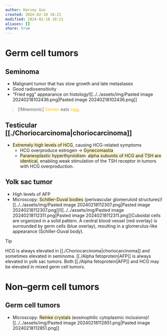 ```yaml
---
author: Harvey Guo
created: 2024-02-18 10:21
modified: 2024-02-18 10:21
aliases: []
share: true
---
```


# Germ cell tumors
## Seminoma
- Malignant tumor that has slow growth and late metastases
- Good radiosensitivity
- “Fried egg” appearance on histology![[../../assets/img/Pasted image 20240218102436.png|Pasted image 20240218102436.png]]
>[!Mnemonic] 
><font color="#ffc000">Semen</font> eats <font color="#ffc000">egg</font>.

## Testicular [[./Choriocarcinoma|choriocarcinoma]]
- <span style="background:rgba(240, 200, 0, 0.2)">Extremely high levels of HCG</span>, causing HCG-related symptoms
	- HCG overproduce estrogen -> <span style="background:rgba(240, 200, 0, 0.2)">Gynecomastia</span>
	- <span style="background:rgba(240, 200, 0, 0.2)">Paraneoplastic hyperthyroidism</span>: <span style="background:rgba(240, 200, 0, 0.2)">alpha subunits of HCG and TSH are identical</span>, enabling weak stimulation of the TSH receptor in tumors with HCG overproduction.
## Yolk sac tumor
- High levels of AFP
- Microscopy: <span style="background:rgba(240, 200, 0, 0.2)">Schiller-Duval bodies</span> (perivascular glomeruloid structures)![[../../assets/img/Pasted image 20240218112307.png|Pasted image 20240218112307.png]]![[../../assets/img/Pasted image 20240218112311.png|Pasted image 20240218112311.png]]Cuboidal cells are organized in a solid pattern. A central blood vessel (red overlay) is surrounded by germ cells (blue overlay), resulting in a glomerulus-like appearance (Schiller-Duval body).
>[!tip] 
>HCG is always elevated in [[./Choriocarcinoma|choriocarcinoma]] and sometimes elevated in seminoma. [[./Alpha fetoprotein|AFP]] is always elevated in yolk sac tumors. Both [[./Alpha fetoprotein|AFP]] and HCG may be elevated in mixed germ cell tumors.
# Non–germ cell tumors
## Germ cell tumors
- Microscopy: <span style="background:rgba(240, 200, 0, 0.2)">Reinke crystals</span> (eosinophilic cytoplasmic inclusions)![[../../assets/img/Pasted image 20240218112851.png|Pasted image 20240218112851.png]]